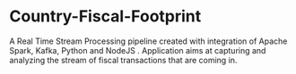# Country-Fiscal-Footprint
A Real Time Stream Processing pipeline created with integration of Apache Spark, Kafka, Python and NodeJS . Application aims at capturing and analyzing the stream of fiscal transactions that are coming in.
